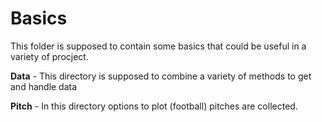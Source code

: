 # Basics

This folder is supposed to contain some basics that could be useful in a variety of procject.

**Data** - This directory is supposed to combine a variety of methods to get and handle data <br>

**Pitch** - In this directory options to plot (football) pitches are collected. <br>
